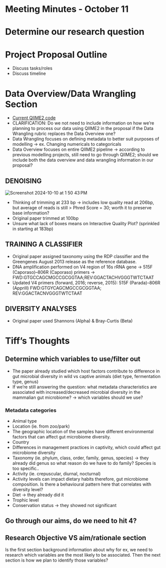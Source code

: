 # Meeting Minutes - October 11

# Determine our research question

# Project Proposal Outline
* Discuss tasks/roles 
* Discuss timeline

# Data Overview/Data Wrangling Section
* [Current QIIME2 code](micb475_team7/final_scripts/QIIME2_script.sh)
* CLARIFICATION: Do we not need to include information on how we’re planning to process our data using QIIME2 in the proposal if the Data Wrangling rubric replaces the Data Overview one?
* Data Wrangling focuses on defining metadata to better suit purposes of modelling -> ex. Changing numericals to categoricals
* Data Overview focuses on entire QIIME2 pipeline -> according to previous modelling projects, still need to go through QIIME2; should we include both the data overview and data wrangling information in our proposal?

## DENOISING
![Screenshot 2024-10-10 at 1 50 43 PM](https://github.com/user-attachments/assets/5c8e74c1-b63b-48e9-9911-867e41dad5fc)
* Thinking of trimming at 233 bp -> includes low quality read at 206bp, but average of reads is still > Phred Score = 30; worth it to preserve base information? 
* Original paper trimmed at 100bp
* Unsure what lack of boxes means on Interactive Quality Plot? (sprinkled in starting at 183bp)

## TRAINING A CLASSIFIER
* Original paper assigned taxonomy using the RDP classifier and the Greengenes August 2013 release as the reference database.
* DNA amplification performed on V4 region of 16s rRNA gene -> 515F (Caporaso)–806R (Caporaso) primers -> FWD:GTGCCAGCMGCCGCGGTAA;REV:GGACTACHVGGGTWTCTAAT
* Updated V4 primers (forward, 2016; reverse, 2015): 515F (Parada)–806R (Apprill)
FWD:GTGYCAGCMGCCGCGGTAA; REV:GGACTACNVGGGTWTCTAAT

## DIVERSITY ANALYSES
* Original paper used Shannons (Alpha) & Bray-Curtis (Beta)

# Tiff’s Thoughts 
## Determine which variables to use/filter out 
- The paper already studied which host factors contribute to difference in gut microbial diversity in wild vs captive animals (diet type, fermentation type, genus)
- If we’re still answering the question: what metadata characteristics are associated with increased/decreased microbial diversity in the mammalian gut microbiome? →  which variables should we use?
### Metadata categories
- Animal type
- Location (ie. from zoo/park)
- The geographic location of the samples have different environmental factors that can affect gut microbiome diversity.
- Country
- Differences in management practices in captivity, which could affect gut microbiome diversity
- Taxonomy (ie. phylum, class, order, family, genus, species) → they already did genus so what reason do we have to do family? Species is too specific..
- Activity (ie. crepuscular, diurnal, nocturnal)
- Activity levels can impact dietary habits therefore, gut microbiome composition. Is there a behavioural pattern here that correlates with diversity level?
- Diet → they already did it
- Trophic level
- Conservation status → they showed not significant 

## Go through our aims, do we need to hit 4?

## Research Objective VS aim/rationale section
Is the first section background information about why for ex, we need to research which variables are the most likely to be associated. Then the next section is how we plan to identify those variables?
